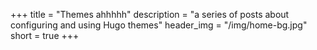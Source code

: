 +++
title = "Themes ahhhhh"
description = "a series of posts about configuring and using Hugo themes"
header_img = "/img/home-bg.jpg"
short = true
+++